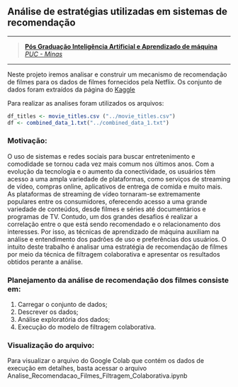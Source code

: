 ## Análise de estratégias utilizadas em sistemas de recomendação
---
> [**Pós Graduação Inteligência Artificial e Aprendizado de máquina**](https://www.pucminas.br/PUCVIRTUAL/Pos-Graduacao/Paginas/Inteligencia-Artificial-e-Aprendizado-de-Maquina.aspx?pageID=542&moda=1&polo=1&curso=2975&situ=1)<br/>
> [*PUC - Minas*](https://www.pucminas.br/pucvirtual/Paginas/default.aspx)
---

Neste projeto iremos analisar e construir um mecanismo de recomendação de filmes para os dados de filmes fornecidos pela Netflix. Os conjunto de dados foram extraídos da página do [Kaggle](https://www.kaggle.com/datasets/netflix-inc/netflix-prize-data)

Para realizar as analises foram utilizados os arquivos: 
``` r
df_titles <- movie_titles.csv ("../movie_titles.csv")
df <- combined_data_1.txt("../combined_data_1.txt")
```
### Motivação:
O uso de sistemas e redes sociais para buscar entretenimento e comodidade se tornou cada vez mais comum nos últimos anos. Com a evolução da tecnologia e o aumento da conectividade, os usuários têm acesso a uma ampla variedade de plataformas, como serviços de streaming de vídeo, compras online, aplicativos de entrega de comida e muito mais.
As plataformas de streaming de vídeo tornaram-se extremamente populares entre os consumidores, oferecendo acesso a uma grande variedade de conteúdos, desde filmes e séries até documentários e programas de TV.
Contudo, um dos grandes desafios é realizar a correlação entre o que está sendo recomendado e o relacionamento dos interesses. Por isso, as técnicas de aprendizado de máquina auxiliam na análise e entendimento dos padrões de uso e preferências dos usuários.
O intuito deste trabalho é analisar uma estratégia de recomendação de filmes por meio da técnica de filtragem colaborativa e apresentar os resultados obtidos perante a análise.

### Planejamento da análise de recomendação dos filmes consiste em:
1. Carregar o conjunto de dados;
1. Descrever os dados;
1. Análise exploratória dos dados;
1. Execução do modelo de filtragem colaborativa.

### Visualização do arquivo:
Para visualizar o arquivo do Google Colab que contém os dados de execução em detalhes, basta acessar o arquivo Analise_Recomendacao_Filmes_Filtragem_Colaborativa.ipynb